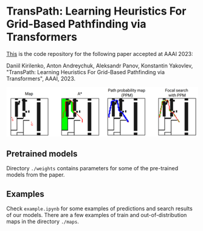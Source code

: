 # TransPath: Learning Heuristics For Grid-Based Pathfinding via Transformers
[This](https://github.com/AIRI-Institute/TransPath) is the code repository for the following paper accepted at AAAI 2023: 

Daniil Kirilenko, Anton Andreychuk, Aleksandr Panov, Konstantin Yakovlev, "TransPath: Learning Heuristics For Grid-Based Pathfinding via Transformers", AAAI, 2023.

![Visual abstract](images/visual_abstract.png)

## Pretrained models
Directory `./weights` contains parameters for some of the pre-trained models from the paper.

## Examples
Check `example.ipynb` for some examples of predictions and search results of our models. There are a few examples of train and out-of-distribution maps in the directory `./maps`.

